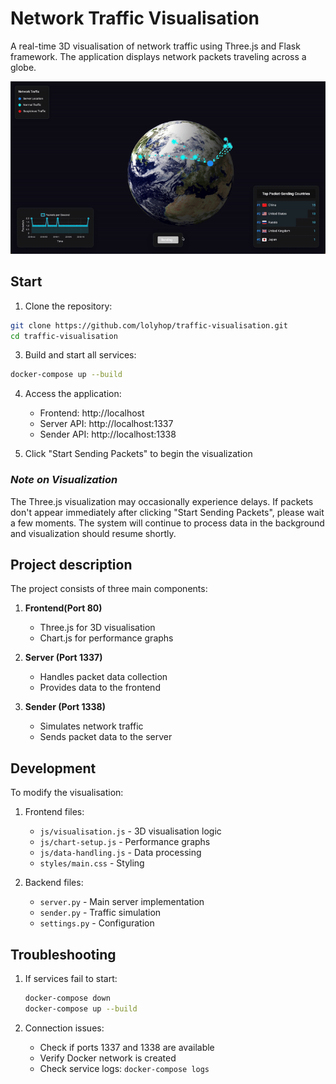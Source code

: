# Network Traffic Visualisation

A real-time 3D visualisation of network traffic using Three.js and Flask framework. The application displays network packets traveling across a globe.

![Network Traffic Visualization](content/demo.gif)

## Start

1. Clone the repository:
```bash
git clone https://github.com/lolyhop/traffic-visualisation.git
cd traffic-visualisation
```

3. Build and start all services:
```bash
docker-compose up --build
```

4. Access the application:
   - Frontend: http://localhost
   - Server API: http://localhost:1337
   - Sender API: http://localhost:1338

5. Click "Start Sending Packets" to begin the visualization

### *Note on Visualization*

The Three.js visualization may occasionally experience delays. If packets don't appear immediately after clicking "Start Sending Packets", please wait a few moments. The system will continue to process data in the background and visualization should resume shortly.


## Project description

The project consists of three main components:

1. **Frontend(Port 80)**
   - Three.js for 3D visualisation
   - Chart.js for performance graphs

2. **Server (Port 1337)**
   - Handles packet data collection
   - Provides data to the frontend

3. **Sender (Port 1338)**
   - Simulates network traffic
   - Sends packet data to the server

## Development
To modify the visualisation:

1. Frontend files:
   - `js/visualisation.js` - 3D visualisation logic
   - `js/chart-setup.js` - Performance graphs
   - `js/data-handling.js` - Data processing
   - `styles/main.css` - Styling

2. Backend files:
   - `server.py` - Main server implementation
   - `sender.py` - Traffic simulation
   - `settings.py` - Configuration

## Troubleshooting
1. If services fail to start:
   ```bash
   docker-compose down
   docker-compose up --build
   ```

2. Connection issues:
   - Check if ports 1337 and 1338 are available
   - Verify Docker network is created
   - Check service logs: `docker-compose logs`
